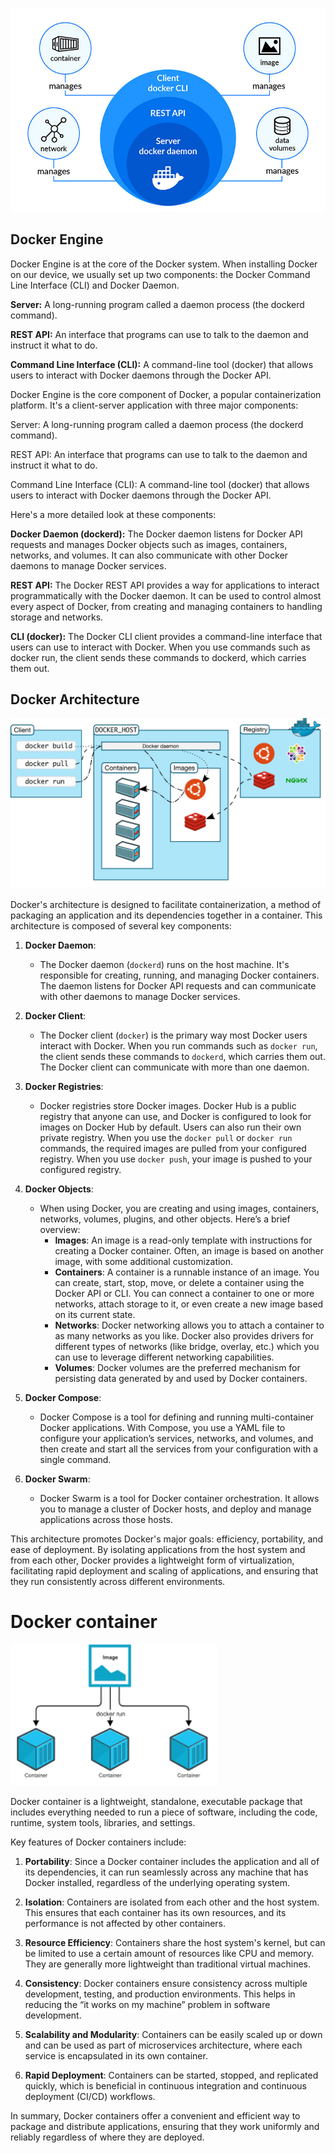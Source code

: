 ![dockerEngine](../assets/51-docker-engine.jpg)

## Docker Engine

Docker Engine is at the core of the Docker system. When installing Docker on our device, we usually set up two components: the Docker Command Line Interface (CLI) and Docker Daemon.

**Server:** A long-running program called a daemon process (the dockerd command).

**REST API:** An interface that programs can use to talk to the daemon and instruct it what to do.

**Command Line Interface (CLI):** A command-line tool (docker) that allows users to interact with Docker daemons through the Docker API.


Docker Engine is the core component of Docker, a popular containerization platform. It's a client-server application with three major components:

Server: A long-running program called a daemon process (the dockerd command).

REST API: An interface that programs can use to talk to the daemon and instruct it what to do.

Command Line Interface (CLI): A command-line tool (docker) that allows users to interact with Docker daemons through the Docker API.

Here's a more detailed look at these components:

**Docker Daemon (dockerd):** The Docker daemon listens for Docker API requests and manages Docker objects such as images, containers, networks, and volumes. It can also communicate with other Docker daemons to manage Docker services.

**REST API:** The Docker REST API provides a way for applications to interact programmatically with the Docker daemon. It can be used to control almost every aspect of Docker, from creating and managing containers to handling storage and networks.

**CLI (docker):** The Docker CLI client provides a command-line interface that users can use to interact with Docker. When you use commands such as docker run, the client sends these commands to dockerd, which carries them out.

## Docker Architecture

![Docker-Architecture](../assets/52-docker-architecture.png)

Docker's architecture is designed to facilitate containerization, a method of packaging an application and its dependencies together in a container. This architecture is composed of several key components:

1. **Docker Daemon**: 
   - The Docker daemon (`dockerd`) runs on the host machine. It's responsible for creating, running, and managing Docker containers. The daemon listens for Docker API requests and can communicate with other daemons to manage Docker services.

2. **Docker Client**:
   - The Docker client (`docker`) is the primary way most Docker users interact with Docker. When you run commands such as `docker run`, the client sends these commands to `dockerd`, which carries them out. The Docker client can communicate with more than one daemon.

3. **Docker Registries**:
   - Docker registries store Docker images. Docker Hub is a public registry that anyone can use, and Docker is configured to look for images on Docker Hub by default. Users can also run their own private registry. When you use the `docker pull` or `docker run` commands, the required images are pulled from your configured registry. When you use `docker push`, your image is pushed to your configured registry.

4. **Docker Objects**:
   - When using Docker, you are creating and using images, containers, networks, volumes, plugins, and other objects. Here’s a brief overview:
     - **Images**: An image is a read-only template with instructions for creating a Docker container. Often, an image is based on another image, with some additional customization.
     - **Containers**: A container is a runnable instance of an image. You can create, start, stop, move, or delete a container using the Docker API or CLI. You can connect a container to one or more networks, attach storage to it, or even create a new image based on its current state.
     - **Networks**: Docker networking allows you to attach a container to as many networks as you like. Docker also provides drivers for different types of networks (like bridge, overlay, etc.) which you can use to leverage different networking capabilities.
     - **Volumes**: Docker volumes are the preferred mechanism for persisting data generated by and used by Docker containers.

5. **Docker Compose**:
   - Docker Compose is a tool for defining and running multi-container Docker applications. With Compose, you use a YAML file to configure your application’s services, networks, and volumes, and then create and start all the services from your configuration with a single command.

6. **Docker Swarm**:
   - Docker Swarm is a tool for Docker container orchestration. It allows you to manage a cluster of Docker hosts, and deploy and manage applications across those hosts.

This architecture promotes Docker's major goals: efficiency, portability, and ease of deployment. By isolating applications from the host system and from each other, Docker provides a lightweight form of virtualization, facilitating rapid deployment and scaling of applications, and ensuring that they run consistently across different environments.

# Docker container

![docker-container](../assets/53-docker-container.png)

Docker container is a lightweight, standalone, executable package that includes everything needed to run a piece of software, including the code, runtime, system tools, libraries, and settings.

Key features of Docker containers include:

1. **Portability**: Since a Docker container includes the application and all of its dependencies, it can run seamlessly across any machine that has Docker installed, regardless of the underlying operating system.

2. **Isolation**: Containers are isolated from each other and the host system. This ensures that each container has its own resources, and its performance is not affected by other containers.

3. **Resource Efficiency**: Containers share the host system's kernel, but can be limited to use a certain amount of resources like CPU and memory. They are generally more lightweight than traditional virtual machines.

4. **Consistency**: Docker containers ensure consistency across multiple development, testing, and production environments. This helps in reducing the “it works on my machine” problem in software development.

5. **Scalability and Modularity**: Containers can be easily scaled up or down and can be used as part of microservices architecture, where each service is encapsulated in its own container.

6. **Rapid Deployment**: Containers can be started, stopped, and replicated quickly, which is beneficial in continuous integration and continuous deployment (CI/CD) workflows.

In summary, Docker containers offer a convenient and efficient way to package and distribute applications, ensuring that they work uniformly and reliably regardless of where they are deployed.
